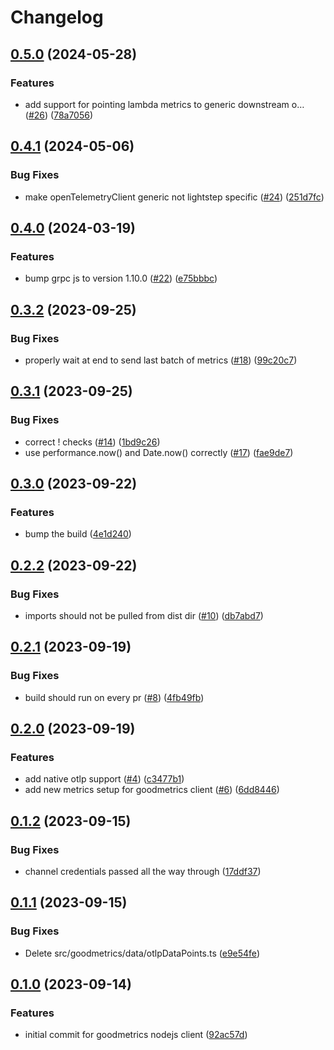 # Changelog

## [0.5.0](https://github.com/bruuuuuuuce/goodmetrics-nodejs/compare/v0.4.1...v0.5.0) (2024-05-28)


### Features

* add support for pointing lambda metrics to generic downstream o… ([#26](https://github.com/bruuuuuuuce/goodmetrics-nodejs/issues/26)) ([78a7056](https://github.com/bruuuuuuuce/goodmetrics-nodejs/commit/78a70568d83a48c7d0d84a83fdcd8539875f2a67))

## [0.4.1](https://github.com/bruuuuuuuce/goodmetrics-nodejs/compare/v0.4.0...v0.4.1) (2024-05-06)


### Bug Fixes

* make openTelemetryClient generic not lightstep specific ([#24](https://github.com/bruuuuuuuce/goodmetrics-nodejs/issues/24)) ([251d7fc](https://github.com/bruuuuuuuce/goodmetrics-nodejs/commit/251d7fc1e5b6b4c90faa53e9edba0accd63763a7))

## [0.4.0](https://github.com/bruuuuuuuce/goodmetrics-nodejs/compare/v0.3.2...v0.4.0) (2024-03-19)


### Features

* bump grpc js to version 1.10.0 ([#22](https://github.com/bruuuuuuuce/goodmetrics-nodejs/issues/22)) ([e75bbbc](https://github.com/bruuuuuuuce/goodmetrics-nodejs/commit/e75bbbc491568f5655ca410e8c17461a0f6db381))

## [0.3.2](https://github.com/bruuuuuuuce/goodmetrics-nodejs/compare/v0.3.1...v0.3.2) (2023-09-25)


### Bug Fixes

* properly wait at end to send last batch of metrics ([#18](https://github.com/bruuuuuuuce/goodmetrics-nodejs/issues/18)) ([99c20c7](https://github.com/bruuuuuuuce/goodmetrics-nodejs/commit/99c20c7e8f623e23e1132cf4205a23989b680bcd))

## [0.3.1](https://github.com/bruuuuuuuce/goodmetrics-nodejs/compare/v0.3.0...v0.3.1) (2023-09-25)


### Bug Fixes

* correct ! checks ([#14](https://github.com/bruuuuuuuce/goodmetrics-nodejs/issues/14)) ([1bd9c26](https://github.com/bruuuuuuuce/goodmetrics-nodejs/commit/1bd9c2691902da7a653e2ee7b0578539f847e662))
* use performance.now() and Date.now() correctly ([#17](https://github.com/bruuuuuuuce/goodmetrics-nodejs/issues/17)) ([fae9de7](https://github.com/bruuuuuuuce/goodmetrics-nodejs/commit/fae9de7871aa09eba8cc749546d23f46590d8907))

## [0.3.0](https://github.com/bruuuuuuuce/goodmetrics-nodejs/compare/v0.2.2...v0.3.0) (2023-09-22)


### Features

* bump the build ([4e1d240](https://github.com/bruuuuuuuce/goodmetrics-nodejs/commit/4e1d240d1ba77df7b424edbfbe0f166a7aefe019))

## [0.2.2](https://github.com/bruuuuuuuce/goodmetrics-nodejs/compare/v0.2.1...v0.2.2) (2023-09-22)


### Bug Fixes

* imports should not be pulled from dist dir ([#10](https://github.com/bruuuuuuuce/goodmetrics-nodejs/issues/10)) ([db7abd7](https://github.com/bruuuuuuuce/goodmetrics-nodejs/commit/db7abd76af7486b687e6c6faf1ca5b999af7a985))

## [0.2.1](https://github.com/bruuuuuuuce/goodmetrics-nodejs/compare/v0.2.0...v0.2.1) (2023-09-19)


### Bug Fixes

* build should run on every pr ([#8](https://github.com/bruuuuuuuce/goodmetrics-nodejs/issues/8)) ([4fb49fb](https://github.com/bruuuuuuuce/goodmetrics-nodejs/commit/4fb49fbfc9a54cdf49fbc9a149aed228321f9458))

## [0.2.0](https://github.com/bruuuuuuuce/goodmetrics-nodejs/compare/v0.1.2...v0.2.0) (2023-09-19)


### Features

* add native otlp support ([#4](https://github.com/bruuuuuuuce/goodmetrics-nodejs/issues/4)) ([c3477b1](https://github.com/bruuuuuuuce/goodmetrics-nodejs/commit/c3477b14c02a5148cd001160722050d076a68a35))
* add new metrics setup for goodmetrics client ([#6](https://github.com/bruuuuuuuce/goodmetrics-nodejs/issues/6)) ([6dd8446](https://github.com/bruuuuuuuce/goodmetrics-nodejs/commit/6dd8446e2bfeace3da8faedf552655229b45d46e))

## [0.1.2](https://github.com/bruuuuuuuce/goodmetrics-nodejs/compare/v0.1.1...v0.1.2) (2023-09-15)


### Bug Fixes

* channel credentials passed all the way through ([17ddf37](https://github.com/bruuuuuuuce/goodmetrics-nodejs/commit/17ddf376d43062a4e3448f97d8f028e642807e1d))

## [0.1.1](https://github.com/bruuuuuuuce/goodmetrics-nodejs/compare/v0.1.0...v0.1.1) (2023-09-15)


### Bug Fixes

* Delete src/goodmetrics/data/otlpDataPoints.ts ([e9e54fe](https://github.com/bruuuuuuuce/goodmetrics-nodejs/commit/e9e54fe34dd4e7a744a5acc408794a138cffb717))

## [0.1.0](https://github.com/bruuuuuuuce/goodmetrics-nodejs/compare/v0.0.1...v0.1.0) (2023-09-14)


### Features

* initial commit for goodmetrics nodejs client ([92ac57d](https://github.com/bruuuuuuuce/goodmetrics-nodejs/commit/92ac57d3e9dd7ac4c4cfb7211922aae808ed424b))
